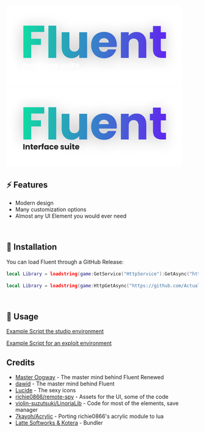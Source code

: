 <img src="Assets/darkmode.png#gh-dark-mode-only" alt="fluent">
<img src="Assets/lightmode.png#gh-light-mode-only" alt="fluent">

## ⚡ Features

- Modern design
- Many customization options
- Almost any UI Element you would ever need
<br/>

## 🔌 Installation

You can load Fluent through a GitHub Release:

```lua
local Library = loadstring(game:GetService("HttpService"):GetAsync("https://raw.githubusercontent.com/ActualMasterOogway/Fluent-Renewed/main/Fluent.lua", true))()
```
```lua
local Library = loadstring(game:HttpGetAsync("https://github.com/ActualMasterOogway/Fluent-Renewed/releases/latest/download/Fluent.lua", true))()
```
<br/>

## 📜 Usage
[Example Script the studio environment](https://github.com/ActualMasterOogway/Fluent-Renewed/blob/master/Example.client.lua)

[Example Script for an exploit environment](https://github.com/ActualMasterOogway/Fluent-Renewed/blob/master/Example.lua)
<br/>

## Credits

- [Master Oogway](https://github.com/ActualMasterOogway/Fluent-Renewed) - The master mind behind Fluent Renewed
- [dawid](https://github.com/dawid-scripts/Fluent) - The master mind behind Fluent
- [Lucide](https://github.com/lucide-icons) - The sexy icons
- [richie0866/remote-spy](https://github.com/richie0866/remote-spy) - Assets for the UI, some of the code
- [violin-suzutsuki/LinoriaLib](https://github.com/violin-suzutsuki/LinoriaLib) - Code for most of the elements, save manager
- [7kayoh/Acrylic](https://github.com/7kayoh/Acrylic) - Porting richie0866's acrylic module to lua
- [Latte Softworks & Kotera](https://discord.gg/rMMByr4qas) - Bundler